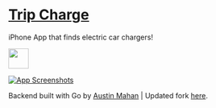 # [Trip Charge](https://itunes.apple.com/us/app/trip-charge-map-stations-along/id1186368321?ls=1&mt=8)
iPhone App that finds electric car chargers!

[<img src="https://tommygaessler.com/assets/images/projects/appstore.svg" height="40">](https://itunes.apple.com/us/app/trip-charge-map-stations-along/id1186368321?ls=1&mt=8)

[![App Screenshots](http://tommygaessler.com/assets/images/projects/tripcharge.png)](https://itunes.apple.com/us/app/trip-charge-map-stations-along/id1186368321?ls=1&mt=8)

Backend built with Go by [Austin Mahan](https://github.com/AustinMahan/trip-charge) | Updated fork [here](https://github.com/tommygaessler/tripcharge-api).
